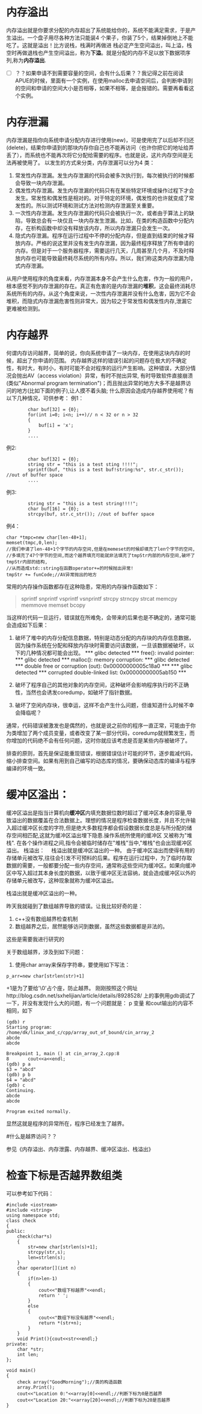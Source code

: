 # 内存溢出

内存溢出就是你要求分配的内存超出了系统能给你的，系统不能满足需求，于是产生溢出。一个盘子用尽各种方法只能装4 个果子，你装了5个，结果掉倒地上不能吃了。这就是溢出！比方说栈，栈满时再做进
栈必定产生空间溢出，叫上溢，栈空时再做退栈也产生空间溢出，称为**下溢**。就是分配的内存不足以放下数据项序列,称为**内存溢出**.

- [ ] ？？如果申请不到需要容量的空间，会有什么后果？？我记得之前在阅读APUE的时候，里面有一个实例，在使用malloc去申请空间后，会判断申请到的空间和申请的空间大小是否相等，如果不相等，是会报错的。需要再看看这个实例。

# 内存泄漏

内存泄漏是指你向系统申请分配内存进行使用(new)，可是使用完了以后却不归还(delete)，结果你申请到的那块内存你自己也不能再访问（也许你把它的地址给弄丢了），而系统也不能再次将它分配给需要的程序。也就是说，这片内存空间是无法再被使用了。
以发生的方式来分类，内存泄漏可以分为4 类：

1. 常发性内存泄漏。发生内存泄漏的代码会被多次执行到，每次被执行的时候都会导致一块内存泄漏。
2. 偶发性内存泄漏。发生内存泄漏的代码只有在某些特定环境或操作过程下才会发生。常发性和偶发性是相对的。对于特定的环境，偶发性的也许就变成了常发性的。所以测试环境和测试方法对检测内存泄漏至关重要。
3. 一次性内存泄漏。发生内存泄漏的代码只会被执行一次，或者由于算法上的缺陷，导致总会有一块仅且一块内存发生泄漏。比如，在类的构造函数中分配内存，在析构函数中却没有释放该内存，所以内存泄漏只会发生一次。
4. 隐式内存泄漏。程序在运行过程中不停的分配内存，但是直到结束的时候才释放内存。严格的说这里并没有发生内存泄漏，因为最终程序释放了所有申请的内存。但是对于一个服务器程序，需要运行几天，几周甚至几个月，不及时释放内存也可能导致最终耗尽系统的所有内存。所以，我们称这类内存泄漏为隐式内存泄漏。

从用户使用程序的角度来看，内存泄漏本身不会产生什么危害，作为一般的用户，根本感觉不到内存泄漏的存在。真正有危害的是内存泄漏的**堆积**，这会最终消耗尽系统所有的内存。从这个角度来说，一次性内存泄漏并没有什么危害，因为它不会堆积，而隐式内存泄漏危害性则非常大，因为较之于常发性和偶发性内存,泄漏它更难被检测到。

# 内存越界

何谓内存访问越界，简单的说，你向系统申请了一块内存，在使用这块内存的时候，超出了你申请的范围。
内存越界这样的错误引起的问题存在极大的不确定性，有时大，有时小，有时可能不会对程序的运行产生影响。这种错误，大部分情况会抛出AV（access violation）异常，有时不抛出异常, 有时导致软件直接崩溃(类似"Abnormal program termination")；而且抛出异常的地方大多不是越界访问的地方(比如下面的例子),让人摸不着头脑;
什么原因会造成内存越界使用呢？有以下几种情况，可供参考：
例1：

```
        char buf[32] = {0};
        for(int i=0; i<n; i++)// n < 32 or n > 32
        {
            buf[i] = 'x';
        }
        ....   
```

例2:

```
        char buf[32] = {0};
        string str = "this is a test sting !!!!";
        sprintf(buf, "this is a test buf!string:%s", str.c_str()); //out of buffer space
        ....    
```

例3:

```
        string str = "this is a test string!!!!";
        char buf[16] = {0};
        strcpy(buf, str.c_str()); //out of buffer space
```

例4：

```
char *tmpc=new char[len-48+1];  
memset(tmpc,0,len); 
//我们申请了len-48+1个字节的内存空间,但是在memeset的时候却填充了len个字节的空间, 
//多填充了47个字节的空间,而这个越界填充可能就非法填充了tmpStr内部的内存空间,破坏了tmpStr内部的结构,
//从而造成std::string在函数operator+=的时候抛出异常!
tmpStr += funCode;//AV异常抛出的地方 
```

常用的内存操作函数都存在这种隐患，常用的内存操作函数如下：

>sprintf snprintf 
>vsprintf vsnprintf
>strcpy strncpy
>strcat memcpy 
>memmove memset 
>bcopy

当这样的代码一旦运行，错误就在所难免，会带来的后果也是不确定的，通常可能会造成如下后果：

1. 破坏了堆中的内存分配信息数据，特别是动态分配的内存块的内存信息数据，因为操作系统在分配和释放内存块时需要访问该数据，一旦该数据被破坏，以下的几种情况都可能会出现。 
        *** glibc detected *** free(): invalid pointer:
        *** glibc detected *** malloc(): memory corruption:
        *** glibc detected *** double free or corruption (out): 0x00000000005c18a0 ***
        *** glibc detected *** corrupted double-linked list: 0x00000000005ab150 ***        

2. 破坏了程序自己的其他对象的内存空间，这种破坏会影响程序执行的不正确性，当然也会诱发coredump，如破坏了指针数据。

3. 破坏了空闲内存块，很幸运，这样不会产生什么问题，但谁知道什么时候不幸会降临呢？

通常，代码错误被激发也是偶然的，也就是说之前你的程序一直正常，可能由于你为类增加了两个成员变量，或者改变了某一部分代码，coredump就频繁发生，而你增加的代码绝不会有任何问题，这时你就应该考虑是否是某些内存被破坏了。

排查的原则，首先是保证能重现错误，根据错误估计可能的环节，逐步裁减代码，缩小排查空间。如果有用到自己编写的动态库的情况，要确保动态库的编译与程序编译的环境一致。

# 缓冲区溢出：

缓冲区溢出是指当计算机向**缓冲区**内填充数据位数时超过了缓冲区本身的容量,导致溢出的数据覆盖在合法数据上。理想的情况是程序检查数据长度，并且不允许输入超过缓冲区长度的字符,但是绝大多数程序都会假设数据长度总是与所分配的储存空间相匹配,这就为缓冲区溢出埋下隐患.操作系统所使用的缓冲区 又被称为"堆栈". 在各个操作进程之间,指令会被临时储存在"堆栈"当中,"堆栈"也会出现缓冲区溢出。
栈溢出：
　栈溢出就是缓冲区溢出的一种。 由于缓冲区溢出而使得有用的存储单元被改写,往往会引发不可预料的后果。程序在运行过程中，为了临时存取数据的需要，一般都要分配一些内存空间，通常称这些空间为缓冲区。如果向缓冲区中写入超过其本身长度的数据，以致于缓冲区无法容纳，就会造成缓冲区以外的存储单元被改写，这种现象就称为缓冲区溢出。

栈溢出就是缓冲区溢出的一种。

昨天我就碰到了数组越界导致的错误。让我比较好奇的是：

1. c++没有数组越界检查机制
2. 数组越界之后，居然能够访问到数据，虽然这些数据都是非法的。

这些是需要我进行研究的

关于数组越界，涉及到如下问题：

1. 使用char array来保存字符串，要使用如下写法：

```
p_arr=new char[strlen(str)+1]
```

+1是为了要给'\0'占个座，防止越界。
刚刚按照这个网址http://blog.csdn.net/sxhelijian/article/details/8928528/
上的事例用gdb调试了一下，并没有发现什么大的问题，有一个问题就是：
p 变量 和cout输出的内容不相同，如下

```
(gdb) r
Starting program: /home/dk/linux_and_c/cpp/array_out_of_bound/cin_array_2 
abcde
abcde

Breakpoint 1, main () at cin_array_2.cpp:8
8	    cout<<a<<endl;  
(gdb) p a
$3 = "abcd"
(gdb) p b
$4 = "abcd"
(gdb) c
Continuing.
abcde
abcde

Program exited normally.
```

显然这就是程序的异常所在，程序已经发生了越界。

#什么是越界访问？？

参见《内存溢出、内存泄露、内存越界、缓冲区溢出、栈溢出》

# 检查下标是否越界数组类

可以参考如下代码：

```
#include <iostream>
#include <string>
using namespace std;
class check
{
public:
    check(char*s)
    {
        str=new char[strlen(s)+1];
        strcpy(str,s);
        len=strlen(s);
    }
    char operator[](int n)
    {
        if(n>len-1)
        {
            cout<<"数组下标越界"<<endl;
            return ' ';
        }
        else
        {
            cout<<"数组下标没有越界"<<endl;
            return *(str+n);
        }
    }
    void Print(){cout<<str<<endl;}
private:
    char *str;
    int len;
};
 
void main()
{
    check array("GoodMorning");//类的构造函数
    array.Print();
    cout<<"Location 0:"<<array[0]<<endl;//判断下标为0是否越界
    cout<<"Location 20:"<<array[20]<<endl;//判断下标为20是否越界
}
```

